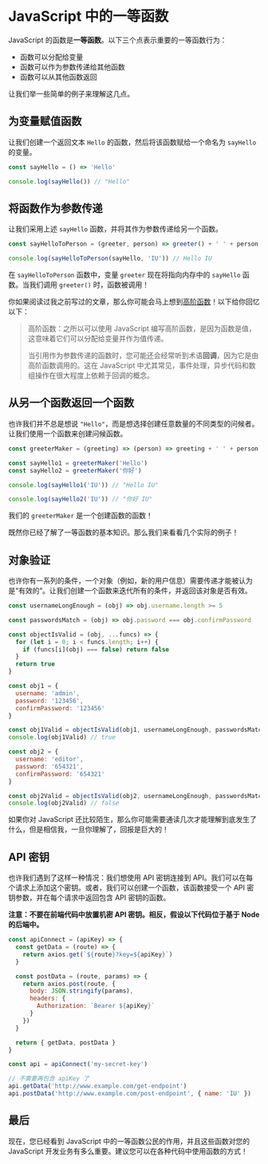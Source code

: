 # JavaScript 中的一等函数

JavaScript 的函数是**一等函数**。以下三个点表示重要的一等函数行为：

- 函数可以分配给变量
- 函数可以作为参数传递给其他函数
- 函数可以从其他函数返回

让我们举一些简单的例子来理解这几点。

## 为变量赋值函数

让我们创建一个返回文本 `Hello` 的函数，然后将该函数赋给一个命名为 `sayHello` 的变量。

```javascript
const sayHello = () => 'Hello'

console.log(sayHello()) // "Hello"
```

## 将函数作为参数传递

让我们采用上述 `sayHello` 函数，并将其作为参数传递给另一个函数。

```javascript
const sayHelloToPerson = (greeter, person) => greeter() + ' ' + person

console.log(sayHelloToPerson(sayHello, 'IU')) // Hello IU
```

在 `sayHelloToPerson` 函数中，变量 `greeter` 现在将指向内存中的 `sayHello` 函数。当我们调用 `greeter()` 时，函数被调用！

你如果阅读过我之前写过的文章，那么你可能会马上想到[高阶函数](https://www.jianshu.com/p/f5433de9ff99)！以下给你回忆以下：

> 高阶函数：之所以可以使用 JavaScript 编写高阶函数，是因为函数是值，这意味着它们可以分配给变量并作为值传递。
>
> 当引用作为参数传递的函数时，您可能还会经常听到术语**回调**，因为它是由高阶函数调用的。这在 JavaScript 中尤其常见，事件处理，异步代码和数组操作在很大程度上依赖于回调的概念。

## 从另一个函数返回一个函数

也许我们并不总是想说 `"Hello"`，而是想选择创建任意数量的不同类型的问候者。让我们使用一个函数来创建问候函数。

```javascript
const greeterMaker = (greeting) => (person) => greeting + ' ' + person

const sayHello1 = greeterMaker('Hello')
const sayHello2 = greeterMaker('你好')

console.log(sayHello1('IU')) // "Hello IU"

console.log(sayHello2('IU')) // "你好 IU"
```

我们的 `greeterMaker` 是一个创建函数的函数！

既然你已经了解了一等函数的基本知识。那么我们来看看几个实际的例子！

## 对象验证

也许你有一系列的条件，一个对象（例如，新的用户信息）需要传递才能被认为是“有效的”。让我们创建一个函数来迭代所有的条件，并返回该对象是否有效。

```javascript
const usernameLongEnough = (obj) => obj.username.length >= 5

const passwordsMatch = (obj) => obj.password === obj.confirmPassword

const objectIsValid = (obj, ...funcs) => {
  for (let i = 0; i < funcs.length; i++) {
    if (funcs[i](obj) === false) return false
  }
  return true
}

const obj1 = {
  username: 'admin',
  password: '123456',
  confirmPassword: '123456'
}

const obj1Valid = objectIsValid(obj1, usernameLongEnough, passwordsMatch)
console.log(obj1Valid) // true

const obj2 = {
  username: 'editor',
  password: '654321',
  confirmPassword: '654321'
}

const obj2Valid = objectIsValid(obj2, usernameLongEnough, passwordsMatch)
console.log(obj2Valid) // false
```

如果你对 JavaScript 还比较陌生，那么你可能需要通读几次才能理解到底发生了什么，但是相信我，一旦你理解了，回报是巨大的！

## API 密钥

也许我们遇到了这样一种情况：我们想使用 API 密钥连接到 API。我们可以在每个请求上添加这个密钥。或者，我们可以创建一个函数，该函数接受一个 API 密钥参数，并在每个请求中返回包含 API 密钥的函数。

**注意：不要在前端代码中放置机密 API 密钥。相反，假设以下代码位于基于 Node 的后端中。**

```javascript
const apiConnect = (apiKey) => {
  const getData = (route) => {
    return axios.get(`${route}?key=${apiKey}`)
  }

  const postData = (route, params) => {
    return axios.post(route, {
      body: JSON.stringify(params),
      headers: {
        Authorization: `Bearer ${apiKey}`
      }
    })
  }

  return { getData, postData }
}

const api = apiConnect('my-secret-key')

// 不需要再包含 apiKey 了
api.getData('http://www.example.com/get-endpoint')
api.postData('http://www.example.com/post-endpoint', { name: 'IU' })
```

## 最后

现在，您已经看到 JavaScript 中的一等函数公民的作用，并且这些函数对您的 JavaScript 开发业务有多么重要。建议您可以在各种代码中使用函数的方式！
